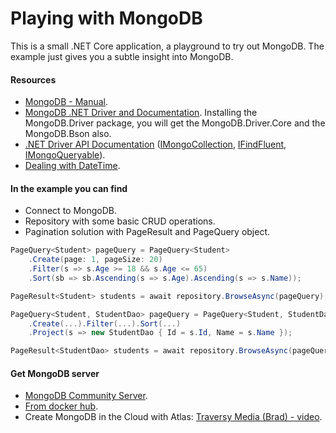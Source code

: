 # Playing with MongoDB

This is a small .NET Core application, a playground to try out MongoDB. The example just gives you a subtle insight into MongoDB.

#### Resources

- [MongoDB - Manual](https://docs.mongodb.com/manual "MongoDB - Manual").
- [MongoDB .NET Driver and Documentation](http://mongodb.github.io/mongo-csharp-driver "MongoDB .NET Driver and Documentation"). Installing the MongoDB.Driver package, you will get the MongoDB.Driver.Core and the MongoDB.Bson also.
- [.NET Driver API Documentation](http://mongodb.github.io/mongo-csharp-driver/2.7/apidocs/html/R_Project_CSharpDriverDocs.htm ".NET Driver API Documentation") ([IMongoCollection](http://mongodb.github.io/mongo-csharp-driver/2.7/apidocs/html/T_MongoDB_Driver_IMongoCollection_1.htm "IMongoCollection"), [IFindFluent](http://mongodb.github.io/mongo-csharp-driver/2.7/apidocs/html/T_MongoDB_Driver_IFindFluent_2.htm "IFindFluent"), [IMongoQueryable](http://mongodb.github.io/mongo-csharp-driver/2.7/apidocs/html/T_MongoDB_Driver_Linq_IMongoQueryable_1.htm "IMongoQueryable")).
- [Dealing with DateTime](http://www.binaryintellect.net/articles/6c715186-97b1-427a-9ccc-deb3ece7b839.aspx "Dealing with DateTime").

#### In the example you can find
- Connect to MongoDB.
- Repository with some basic CRUD operations.
- Pagination solution with PageResult and PageQuery object.

```csharp
PageQuery<Student> pageQuery = PageQuery<Student>
    .Create(page: 1, pageSize: 20)
    .Filter(s => s.Age >= 18 && s.Age <= 65)
    .Sort(sb => sb.Ascending(s => s.Age).Ascending(s => s.Name));

PageResult<Student> students = await repository.BrowseAsync(pageQuery);
```
```csharp
PageQuery<Student, StudentDao> pageQuery = PageQuery<Student, StudentDao>
    .Create(...).Filter(...).Sort(...)
    .Project(s => new StudentDao { Id = s.Id, Name = s.Name });

PageResult<StudentDao> students = await repository.BrowseAsync(pageQuery);
```

#### Get MongoDB server

- [MongoDB Community Server](https://www.mongodb.com/download-center/community "MongoDB Community Server").
- [From docker hub](https://hub.docker.com/_/mongo "From docker hub").
- Create MongoDB in the Cloud with Atlas: [Traversy Media (Brad) - video](https://www.youtube.com/watch?v=KKyag6t98g8 "Traversy Media (Brad) - video").
